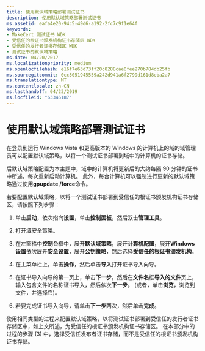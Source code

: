 ```yaml
---
title: 使用默认域策略部署测试证书
description: 使用默认域策略部署测试证书
ms.assetid: eafa4e20-94c5-49d6-a192-2fc7c9f1e64f
keywords:
- MakeCert 测试证书 WDK
- 受信任的根证书颁发机构证书存储区 WDK
- 受信任的发行者证书存储区 WDK
- 测试证书的默认域策略
ms.date: 04/20/2017
ms.localizationpriority: medium
ms.openlocfilehash: e16f7e63d73ff20c8288cae0fee270b784db25fb
ms.sourcegitcommit: 0cc5051945559a242d941a6f2799d161d8eba2a7
ms.translationtype: MT
ms.contentlocale: zh-CN
ms.lasthandoff: 04/23/2019
ms.locfileid: "63346187"
---
```

# <a name="deploying-a-test-certificate-by-using-the-default-domain-policy"></a>使用默认域策略部署测试证书


在登录到运行 Windows Vista 和更高版本的 Windows 的计算机上的域的域管理员可以配置默认域策略，以将一个测试证书部署到域中的计算机的证书存储。

后默认域策略配置为本主题中，域中的计算机将更新后的大约每隔 90 分钟的证书中所述，每次重新启动计算机。 此外，每台计算机可以强制进行更新的默认域策略通过使用**gpupdate /force**命令。

若要配置默认域策略，以将一个测试证书部署到受信任的根证书颁发机构证书存储区，请按照下列步骤：

1.  单击**启动**，依次指向**设置**，单击**控制面板**，然后双击**管理工具**。

2.  打开域安全策略。

3.  在左窗格中**控制台**框中，展开**默认域策略**，展开**计算机配置**，展开**Windows 设置**依次展开**安全设置**，展开**公钥策略**，然后选择**受信任的根证书颁发机构**。

4.  在主菜单栏上，单击**操作**，然后单击**导入**打开证书导入向导。

5.  在证书导入向导的第一页上，单击**下一步**，然后在**文件名**框**导入的文件**页上，输入包含文件的名称证书导入，然后依次**下一步**。 (或者，单击**浏览**，浏览到文件，并选择它)。

6.  若要完成证书导入向导，请单击**下一步**两次，然后单击**完成**。

使用相同类型的过程来配置默认域策略，以将测试证书部署到受信任的发行者证书存储区中，如上文所述，为受信任的根证书颁发机构证书存储区。 在本部分中的过程的步骤 (3) 中，选择受信任发布者证书存储，而不是受信任的根证书颁发机构证书存储。

 

 





